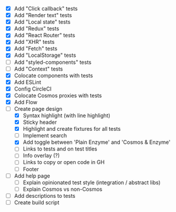 * [x] Add "Click callback" tests
* [x] Add "Render text" tests
* [x] Add "Local state" tests
* [x] Add "Redux" tests
* [x] Add "React Router" tests
* [x] Add "XHR" tests
* [x] Add "Fetch" tests
* [x] Add "LocalStorage" tests
* [ ] Add "styled-components" tests
* [ ] Add "Context" tests
* [x] Colocate components with tests
* [x] Add ESLint
* [x] Config CircleCI
* [x] Colocate Cosmos proxies with tests
* [x] Add Flow
* [ ] Create page design
  * [x] Syntax highlight (with line highlight)
  * [x] Sticky header
  * [x] Highlight and create fixtures for all tests
  * [ ] Implement search
  * [x] Add toggle between 'Plain Enzyme' and 'Cosmos & Enzyme'
  * [ ] Links to tests and on test titles
  * [ ] Info overlay (?)
  * [ ] Links to copy or open code in GH
  * [ ] Footer
* [ ] Add help page
  * [ ] Explain opinionated test style (integration / abstract libs)
  * [ ] Explain Cosmos vs non-Cosmos
* [ ] Add descriptions to tests
* [ ] Create build script

